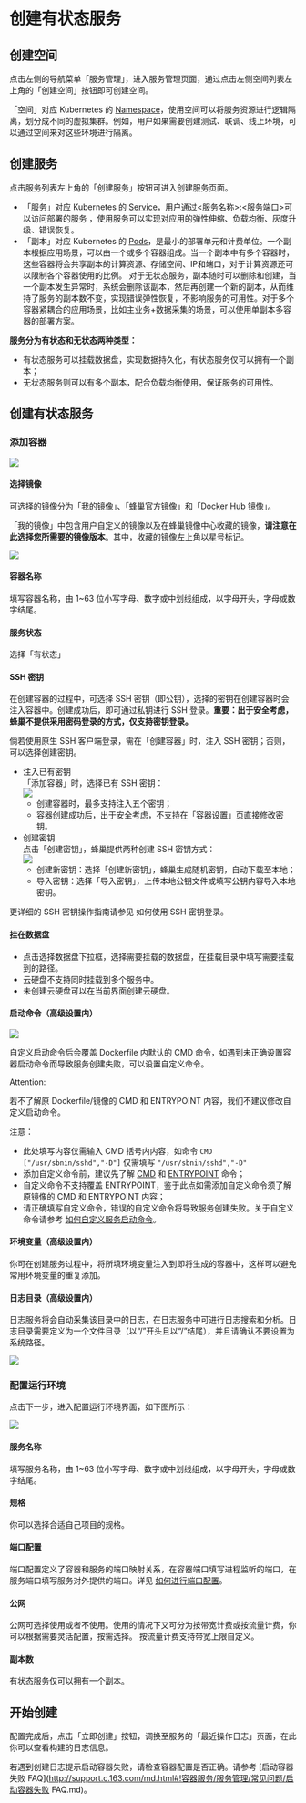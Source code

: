 # 创建有状态服务

## 创建空间

点击左侧的导航菜单「服务管理」，进入服务管理页面，通过点击左侧空间列表左上角的「创建空间」按钮即可创建空间。

「空间」对应 Kubernetes 的 [Namespace](http://kubernetes.io/docs/user-guide/namespaces/)，使用空间可以将服务资源进行逻辑隔离，划分成不同的虚拟集群。例如，用户如果需要创建测试、联调、线上环境，可以通过空间来对这些环境进行隔离。


## 创建服务

点击服务列表左上角的「创建服务」按钮可进入创建服务页面。

* 「服务」对应 Kubernetes 的 [Service](http://kubernetes.io/docs/user-guide/services/)，用户通过<服务名称>:<服务端口>可以访问部署的服务 ，使用服务可以实现对应用的弹性伸缩、负载均衡、灰度升级、错误恢复。
* 「副本」对应 Kubernetes 的 [Pods](http://kubernetes.io/docs/user-guide/pods/)，是最小的部署单元和计费单位。一个副本根据应用场景，可以由一个或多个容器组成。当一个副本中有多个容器时，这些容器将会共享副本的计算资源、存储空间、IP和端口，对于计算资源还可以限制各个容器使用的比例。 对于无状态服务，副本随时可以删除和创建，当一个副本发生异常时，系统会删除该副本，然后再创建一个新的副本，从而维持了服务的副本数不变，实现错误弹性恢复，不影响服务的可用性。对于多个容器紧耦合的应用场景，比如主业务+数据采集的场景，可以使用单副本多容器的部署方案。

**服务分为有状态和无状态两种类型：**

* 有状态服务可以挂载数据盘，实现数据持久化，有状态服务仅可以拥有一个副本；
* 无状态服务则可以有多个副本，配合负载均衡使用，保证服务的可用性。

## 创建有状态服务
### 添加容器
![](../image/创建服务-创建有状态服务-添加容器.png)

#### 选择镜像
可选择的镜像分为「我的镜像」、「蜂巢官方镜像」和「Docker Hub 镜像」。

「我的镜像」中包含用户自定义的镜像以及在蜂巢镜像中心收藏的镜像，**请注意在此选择您所需要的镜像版本**。其中，收藏的镜像左上角以星号标记。

![](../image/创建服务-选择镜像.png)

#### 容器名称
填写容器名称，由 1~63 位小写字母、数字或中划线组成，以字母开头，字母或数字结尾。

#### 服务状态
选择「有状态」

#### SSH 密钥
在创建容器的过程中，可选择 SSH 密钥（即公钥），选择的密钥在创建容器时会注入容器中。创建成功后，即可通过私钥进行 SSH 登录。**重要：出于安全考虑，蜂巢不提供采用密码登录的方式，仅支持密钥登录。**

倘若使用原生 SSH 客户端登录，需在「创建容器」时，注入 SSH 密钥；否则，可以选择创建密钥。

* 注入已有密钥<br>「添加容器」时，选择已有 SSH 密钥：<br>
![](../image/创建服务-创建有状态服务-注入已有密钥.png)
	* 创建容器时，最多支持注入五个密钥；
	* 容器创建成功后，出于安全考虑，不支持在「容器设置」页直接修改密钥。
* 创建密钥<br>点击「创建密钥」，蜂巢提供两种创建 SSH 密钥方式：<br>
![](../image/创建服务-创建有状态服务-创建密钥.png)
	* 创建新密钥：选择「创建新密钥」，蜂巢生成随机密钥，自动下载至本地；
	* 导入密钥：选择「导入密钥」，上传本地公钥文件或填写公钥内容导入本地密钥。

更详细的 SSH 密钥操作指南请参见 如何使用 SSH 密钥登录。

#### 挂在数据盘
* 点击选择数据盘下拉框，选择需要挂载的数据盘，在挂载目录中填写需要挂载到的路径。
* 云硬盘不支持同时挂载到多个服务中。
* 未创建云硬盘可以在当前界面创建云硬盘。

#### 启动命令（高级设置内）
![](../image/创建服务-启动命令.png)

自定义启动命令后会覆盖 Dockerfile 内默认的 CMD 命令，如遇到未正确设置容器启动命令而导致服务创建失败，可以设置自定义命令。

<span>Attention:</span><div class="alertContent">若不了解原 Dockerfile/镜像的 CMD 和 ENTRYPOINT 内容，我们不建议修改自定义启动命令。</div>

注意：

* 此处填写内容仅需输入 CMD 括号内内容，如命令 `CMD ["/usr/sbnin/sshd","-D"]` 仅需填写 `"/usr/sbnin/sshd","-D"`
* 添加自定义命令前，建议先了解 [CMD](https://docs.docker.com/engine/reference/builder/#cmd) 和 [ENTRYPOINT](https://docs.docker.com/engine/reference/builder/#entrypoint) 命令；
* 自定义命令不支持覆盖 ENTRYPOINT，鉴于此点如需添加自定义命令须了解原镜像的 CMD 和 ENTRYPOINT 内容；
* 请正确填写自定义命令，错误的自定义命令将导致服务创建失败。关于自定义命令请参考 [如何自定义服务启动命令](http://support.c.163.com/wiki/md.html#!容器服务/服务管理/使用指南/如何自定义服务启动命令.md)。

#### 环境变量（高级设置内）
你可在创建服务过程中，将所填环境变量注入到即将生成的容器中，这样可以避免常用环境变量的重复添加。

#### 日志目录（高级设置内） 
日志服务将会自动采集该目录中的日志，在日志服务中可进行日志搜索和分析。日志目录需要定义为一个文件目录（以“/”开头且以“/”结尾），并且请确认不要设置为系统路径。

![](../image/创建服务-创建无状态服务-日志目录.png)

### 配置运行环境
点击下一步，进入配置运行环境界面，如下图所示：

![](../image/创建服务-创建无状态服务-配置运行环境.png)

#### 服务名称
填写服务名称，由 1~63 位小写字母、数字或中划线组成，以字母开头，字母或数字结尾。

#### 规格
你可以选择合适自己项目的规格。

#### 端口配置
端口配置定义了容器和服务的端口映射关系，在容器端口填写进程监听的端口，在服务端口填写服务对外提供的端口。详见 [如何进行端口配置](http://support.c.163.com/wiki/md.html#!容器服务/服务管理/使用指南/如何进行端口配置.md)。

#### 公网
公网可选择使用或者不使用。使用的情况下又可分为按带宽计费或按流量计费，你可以根据需要灵活配置，按需选择。
按流量计费支持带宽上限自定义。

#### 副本数
有状态服务仅可以拥有一个副本。

## 开始创建
配置完成后，点击「立即创建」按钮，调换至服务的「最近操作日志」页面，在此你可以查看构建的日志信息。

若遇到创建日志提示启动容器失败，请检查容器配置是否正确。请参考 [启动容器失败 FAQ](http://support.c.163.com/md.html#!容器服务/服务管理/常见问题/启动容器失败 FAQ.md)。